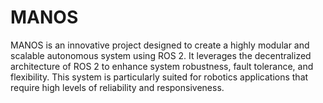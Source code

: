 # MANOS
MANOS is an innovative project designed to create a highly modular and scalable autonomous system using ROS 2. It leverages the decentralized architecture of ROS 2 to enhance system robustness, fault tolerance, and flexibility. This system is particularly suited for robotics applications that require high levels of reliability and responsiveness.
